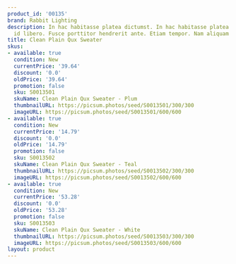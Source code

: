 ```yaml
---
product_id: '00135'
brand: Rabbit Lighting
description: In hac habitasse platea dictumst. In hac habitasse platea dictumst. Aenean
  id libero. Fusce porttitor hendrerit ante. Etiam tempor. Nam aliquam lacinia enim.
title: Clean Plain Qux Sweater
skus:
- available: true
  condition: New
  currentPrice: '39.64'
  discount: '0.0'
  oldPrice: '39.64'
  promotion: false
  sku: S0013501
  skuName: Clean Plain Qux Sweater - Plum
  thumbnailURL: https://picsum.photos/seed/S0013501/300/300
  imageURL: https://picsum.photos/seed/S0013501/600/600
- available: true
  condition: New
  currentPrice: '14.79'
  discount: '0.0'
  oldPrice: '14.79'
  promotion: false
  sku: S0013502
  skuName: Clean Plain Qux Sweater - Teal
  thumbnailURL: https://picsum.photos/seed/S0013502/300/300
  imageURL: https://picsum.photos/seed/S0013502/600/600
- available: true
  condition: New
  currentPrice: '53.28'
  discount: '0.0'
  oldPrice: '53.28'
  promotion: false
  sku: S0013503
  skuName: Clean Plain Qux Sweater - White
  thumbnailURL: https://picsum.photos/seed/S0013503/300/300
  imageURL: https://picsum.photos/seed/S0013503/600/600
layout: product
---
```

